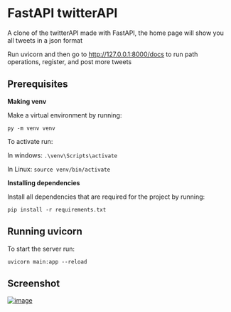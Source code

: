 # FastAPI twitterAPI

A clone of the twitterAPI made with FastAPI, the home page will show you all tweets in a json format

Run uvicorn and then go to <http://127.0.0.1:8000/docs> to run path operations, register, and post more tweets

## Prerequisites
**Making venv**

Make a virtual environment by running:

```py -m venv venv```

To activate run:

In windows: 
```.\venv\Scripts\activate```

In Linux: 
```source venv/bin/activate```

**Installing dependencies**

Install all dependencies that are required for the project by running:

```pip install -r requirements.txt```

## Running uvicorn

To start the server run: 

```uvicorn main:app --reload```

## Screenshot

[![image](https://cdn.discordapp.com/attachments/936400336409755720/941014870021787648/unknown.png)](#)

